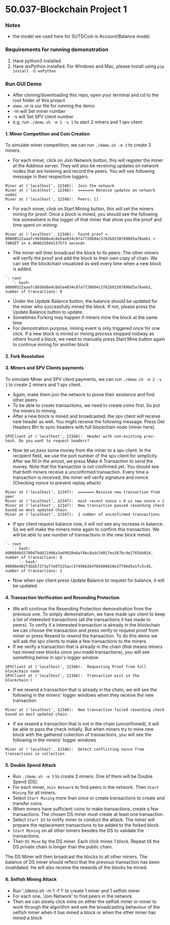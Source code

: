 # 50.037-Blockchain Project 1
### Notes
- the model we used here for SUTDCoin is Account/Balance model.

### Requirements for running demonstration
1. Have python3 installed
2. Have wxPython installed. 
   For Windows and Mac, please install using `pip install -U wxPython`

### Run GUI Demo
- After cloning/downloading this repo, open your terminal and cd to the root folder of this project
- `demo.sh` is our file for running the demo
- -m will Set miner number
- -s will Set SPV client number
- e.g. run `./demo.sh -m 2 -s 1` to start 2 miners and 1 spv client


#### 1. Miner Competition and Coin Creation
To simulate miner competition, we can run `./demo.sh -m 3` to create 3 miners.
- For each miner, click on Join Network button, this will register the miner at the Address server. They will also be receiving updates on network nodes that are listening and record the peers. You will see following message in their respective loggers.
```
Miner at ('localhost', 12348):  Join the network
Miner at ('localhost', 12348):  ======= Receive updates on network nodes
Miner at ('localhost', 12348):  Peers: []
```
- For each miner, clink on Start Mining button, this will set the miners mining for proof. Once a block is mined, you should see the following line somewhere in the logger of that miner that show you the proof and time spent on mining:
```
Miner at ('localhost', 12348):  Found proof = 00000522aaafc965668e4c0e5ae034c87a7720604c5762b91587890d5a78aeb1 < TARGET in 4.400625944137573 seconds
```
- The miner will then broadcast the block to its peers. The other miners will verify the proof and add the block to their own copy of chain. We can see the blockchain visualized as well every time when a new block is added. 
```
`- root
   `- hash: 00000522aaafc965668e4c0e5ae034c87a7720604c5762b91587890d5a78aeb1, number of transactions: 0
```

- Under the Update Balance button, the balance should be updated for the miner who successfully mined the block. If not, please press the Update Balance button to update.
- Sometimes Forking may happen if miners mine the block at the same time.
- For demostration purpose, mining event is only triggered once for one click. If a new block is mined or mining process stopped midway as others found a block, we need to manually press Start Mine button again to continue mining for another block

#### 2. Fork Resolution


#### 3. Miners and SPV Clients payments
To simulate Miner and SPV client payments, we can run `./demo.sh -m 2 -s 1` to create 2 miners and 1 spv client.
- Again, make them join the network to prove their existence and find other peers
- To be able to create transactions, we need to create coins first. So put the miners to mining.
- After a new block is mined and broadcasted, the spv client will receive new header as well. You might receive the following message. Press Get Headers Btn to sync headers with full blockchain node (miner here).
```
SPVClient at ('localhost', 22346):  Header with non-existing prev-hash. Do you want to request headers?
```
- Now let us pass some money from the miner to a spv client. In the recipient field, we use the port number of the spv client for simplicity. After we fill in the amout, we press Make A Transaction to send the money. Note that the transaction is not confirmed yet. You should see that both miners receive a unconfirmed transaction. Every time a transaction is received, the miner will verify signature and nonce. (Checking nonce to prevent replay attack)
```
Miner at ('localhost', 12347):  ======= Receive new transaction from peer
Miner at ('localhost', 12347):  most recent nonce = 0 vs new nonce = 1
Miner at ('localhost', 12347):  New transaction passed resending check based on most updated chain.
Miner at ('localhost', 12347):  1 number of unconfirmed transactions
```
- If spv client request balance now, it will not see any increase in balance. So we will make the miners mine again to confirm this transaction. We will be able to see number of transactions in the new block mined.
```
`- root
   `- hash: 000004b55790d78dd21996a3ad9920e6af4bc8adc54017ea367bcde2765bb01d, number of transactions: 0
      `- hash: 00000e982f3bb572f3af7e0f215acc5f49b6264f85600620e377d6d5e1fc5c45, number of transactions: 1
```
- Now when spv client press Update Balance to request for balance, it will be updated.

#### 4. Transaction Verification and Resending Protection
- We will continue the Resending Protection demonstration from the previous one. To simply demonstration, we have made spv client to keep a list of interested transactions (all the transactions it has made to peers). To verify if a interested transaction is already in the blockchain we can choose the transaction and press verify to request proof from miner or press Resend to resend the transaction. To do this demo we will ask the spv clients to make a few transactions to the miners.
- If we verify a transaction that is already in the chain (that means miners has mined new blocks since you made transactions), you will see something below in spv's logger window.
```
SPVClient at ('localhost', 22346):  Requesting Proof from full blockchain node
SPVClient at ('localhost', 22346):  Transaction exit in the blockchain:)
```
- If we resend a transaction that is already in the chain, we will see the following in the miners' logger windows when they receive the new transaction
```
Miner at ('localhost', 12346):  New transaction failed resending check based on most updated chain.
```
- If we resend a transaction that is not in the chain (unconfirmed), it will be able to pass the check initially. But when miners try to mine new block with the gathered collection of transactions, you will see the following in the miners' logger windows
```
Miner at ('localhost', 12346):  Detect conflicting nonce from transactions in collection
```

#### 5. Double Spend Attack
- Run `./demo.sh -m 3` to create 3 miners. One of them will be Double Spend (DS).
- For each miner, `Join Network` to find peers in the network. Then `Start Mining` for all miners.
- Select `Start Mining` more than once or create transactions to create and transfer coins.
- When miners have sufficient coins to make transactions, create a few transactions. The chosen DS miner must create at least one transaction.
- Select `Start DS` to notify miner to conduct the attack. The miner will prepare the replacement transactions to be added to the forked block.
- `Start Mining` on all other miners besides the DS to validate the transactions.
- Then `DS Mine` by the DS miner. Each click mines 1 block. Repeat till the DS private chain is longer than the public chain.

The DS Miner will then broadcast the blocks to all other miners. The balance of DS miner should reflect that the previous transaction has been invalidated. He will also receive the rewards of the blocks he mined.

#### 6. Selfish Mining Attack
- Run './demo.sh -m 1 -f 1' to create 1 miner and 1 selfish miner
- For each one, 'Join Network' to find peers in the network.
- Then we can slowly click mine on either the selfish miner or miner to work through the algorithm and see the broadcasting behaviour of the selfish miner when it has mined a block or when the other miner has mined a block




